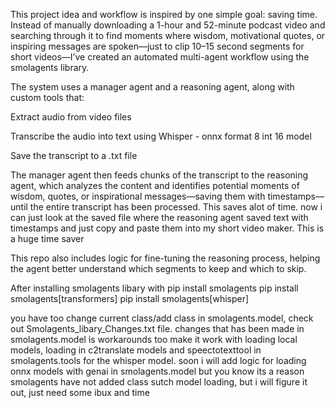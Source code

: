 This project idea and workflow is inspired by one simple goal: saving time. Instead of manually downloading a 1-hour and 52-minute podcast video and searching through it to find moments where wisdom, motivational quotes, or inspiring messages are spoken—just to clip 10–15 second segments for short videos—I’ve created an automated multi-agent workflow using the smolagents library.

The system uses a manager agent and a reasoning agent, along with custom tools that:

Extract audio from video files

Transcribe the audio into text using Whisper - onnx format 8 int 16 model 

Save the transcript to a .txt file

The manager agent then feeds chunks of the transcript to the reasoning agent, which analyzes the content and identifies potential moments of wisdom, quotes, or inspirational messages—saving them with timestamps—until the entire transcript has been processed. This saves alot of time. now i can just look at the saved file where the reasoning agent saved text with timestamps and just copy and paste them into my short video maker. This is a huge time saver

This repo also includes logic for fine-tuning the reasoning process, helping the agent better understand which segments to keep and which to skip.



After installing smolagents libary with 
pip install smolagents
pip install smolagents[transformers]
pip install smolagents[whisper]

you have too change current class/add class in smolagents.model, check out Smolagents_libary_Changes.txt file.
changes that has been made in smolagents.model is workarounds too make it work with loading local models, loading in c2translate models and  speectotexttool in smolagents.tools for the whisper model.
soon i will add logic for loading onnx models with genai  in smolagents.model but you know its a reason smolagents have not added class sutch model loading, but i will figure it out, just need some ibux and time
